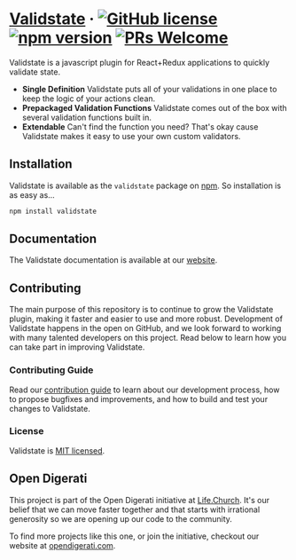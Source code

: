 # [Validstate](https://www.google.com/) &middot; [![GitHub license](https://img.shields.io/badge/license-MIT-blue.svg)](https://github.com/lifechurch/validstate/blob/master/LICENSE) [![npm version](https://img.shields.io/npm/v/validstate.svg?style=flat)](https://www.npmjs.com/package/validstate) [![PRs Welcome](https://img.shields.io/badge/PRs-welcome-brightgreen.svg)](https://google.com)

Validstate is a javascript plugin for React+Redux applications to quickly validate state. 

* **Single Definition** Validstate puts all of your validations in one place to keep the logic of your actions clean.
* **Prepackaged Validation Functions** Validstate comes out of the box with several validation functions built in. 
* **Extendable** Can't find the function you need? That's okay cause Validstate makes it easy to use your own custom validators.

## Installation
Validstate is available as the `validstate` package on [npm](https://www.npmjs.com/). So installation is as easy as...

```bash
npm install validstate
```

## Documentation
The Validstate documentation is available at our [website](https://www.google.com).  

## Contributing

The main purpose of this repository is to continue to grow the Validstate plugin, making it faster and easier to use and more robust. Development of Validstate happens in the open on GitHub, and we look forward to working with many talented developers on this project. Read below to learn how you can take part in improving Validstate.

### Contributing Guide

Read our [contribution guide](./CONTRIBUTE.md) to learn about our development process, how to propose bugfixes and improvements, and how to build and test your changes to Validstate.

### License

Validstate is [MIT licensed](./LICENSE).

## Open Digerati

This project is part of the Open Digerati initiative at [Life.Church](https://life.church). It's our belief that we can move faster together and that starts with irrational generosity so we are opening up our code to the community. 

To find more projects like this one, or join the initiative, checkout our website at [opendigerati.com](https://www.opendigerati.com/).


